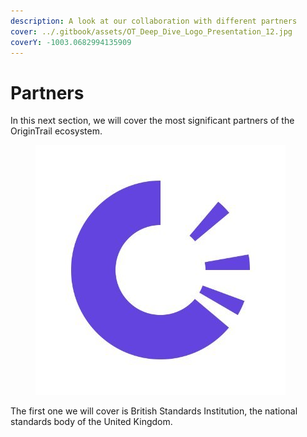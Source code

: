 ```yaml
---
description: A look at our collaboration with different partners
cover: ../.gitbook/assets/OT_Deep_Dive_Logo_Presentation_12.jpg
coverY: -1003.0682994135909
---
```


# Partners

In this next section, we will cover the most significant partners of the OriginTrail ecosystem.&#x20;

<figure><img src="../.gitbook/assets/image.png" alt=""><figcaption></figcaption></figure>

The first one we will cover is British Standards Institution, the national standards body of the United Kingdom.&#x20;
